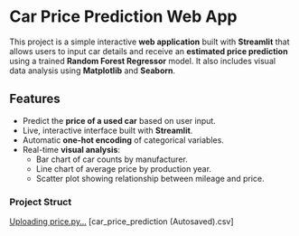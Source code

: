 # Car Price Prediction Web App

This project is a simple interactive **web application** built with **Streamlit** that allows users to input car details and receive an **estimated price prediction** using a trained **Random Forest Regressor** model. It also includes visual data analysis using **Matplotlib** and **Seaborn**.

## Features

- Predict the **price of a used car** based on user input.
- Live, interactive interface built with **Streamlit**.
- Automatic **one-hot encoding** of categorical variables.
- Real-time **visual analysis**:
  - Bar chart of car counts by manufacturer.
  - Line chart of average price by production year.
  - Scatter plot showing relationship between mileage and price.

### Project Struct
[Uploading price.py…]()
[car_price_prediction (Autosaved).csv]

